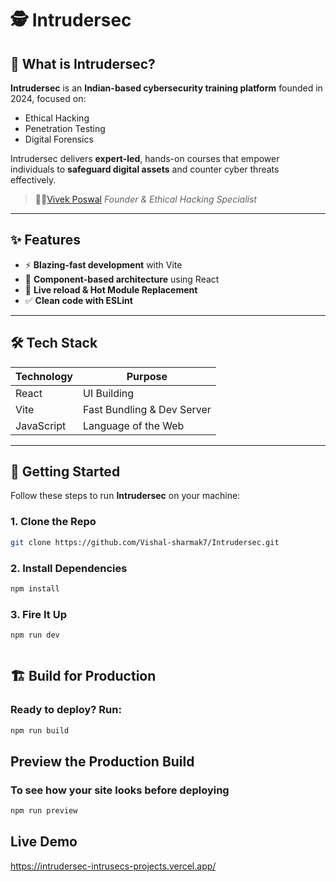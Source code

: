 # 🕵️ Intrudersec

## 🧠 What is Intrudersec?

**Intrudersec** is an **Indian-based cybersecurity training platform** founded in 2024, focused on:

- Ethical Hacking  
- Penetration Testing  
- Digital Forensics  

Intrudersec delivers **expert-led**, hands-on courses that empower individuals to **safeguard digital assets** and counter cyber threats effectively.

> 👨‍💻[Vivek Poswal](https://github.com/v1ck3)
> *Founder & Ethical Hacking Specialist*

---

## ✨ Features

- ⚡ **Blazing-fast development** with Vite  
- 🧩 **Component-based architecture** using React  
- 🔄 **Live reload & Hot Module Replacement**  
- ✅ **Clean code with ESLint**  

---

## 🛠️ Tech Stack

| Technology | Purpose                   |
|------------|---------------------------|
| React      | UI Building               |
| Vite       | Fast Bundling & Dev Server|
| JavaScript | Language of the Web       |

---

## 🧪 Getting Started

Follow these steps to run **Intrudersec** on your machine:

### 1. Clone the Repo

```bash
git clone https://github.com/Vishal-sharmak7/Intrudersec.git

```

### 2. Install Dependencies
```bash
npm install

```
### 3. Fire It Up
```bash
npm run dev



```
## 🏗️ Build for Production

### Ready to deploy? Run:
```bash
npm run build

```
## Preview the Production Build

### To see how your site looks before deploying
```bash
npm run preview

```
## Live Demo

https://intrudersec-intrusecs-projects.vercel.app/


